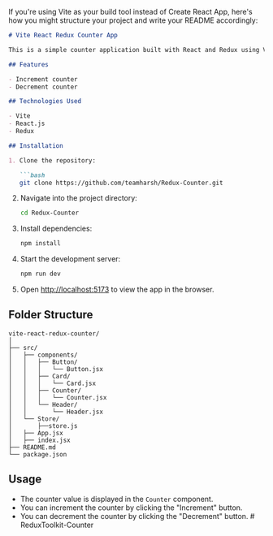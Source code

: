 If you're using Vite as your build tool instead of Create React App, here's how you might structure your project and write your README accordingly:

```markdown
# Vite React Redux Counter App

This is a simple counter application built with React and Redux using Vite as the build tool. It allows users to increment and decrement a counter value.

## Features

- Increment counter
- Decrement counter

## Technologies Used

- Vite
- React.js
- Redux

## Installation

1. Clone the repository:

   ```bash
   git clone https://github.com/teamharsh/Redux-Counter.git
   ```

2. Navigate into the project directory:

   ```bash
   cd Redux-Counter
   ```

3. Install dependencies:

   ```bash
   npm install
   ```

4. Start the development server:

   ```bash
   npm run dev
   ```

5. Open [http://localhost:5173](http://localhost:5173) to view the app in the browser.

## Folder Structure

```
vite-react-redux-counter/
│
├── src/
│   ├── components/
│   │   ├── Button/
│   │   │   └── Button.jsx
│   │   ├── Card/
│   │   │   └── Card.jsx
│   │   ├── Counter/
│   │   │   └── Counter.jsx
│   │   └── Header/
│   │       └── Header.jsx
│   └── Store/
│       ├──store.js
│   ├── App.jsx
│   ├── index.jsx
├── README.md
└── package.json
```

## Usage

- The counter value is displayed in the `Counter` component.
- You can increment the counter by clicking the "Increment" button.
- You can decrement the counter by clicking the "Decrement" button.
#   R e d u x T o o l k i t - C o u n t e r  
 